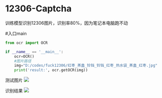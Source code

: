 # 12306-Captcha
训练模型识别12306图片，识别率80%，因为笔记本电脑跑不动

#入口main
```python
from ocr import OCR

if __name__ == '__main__':
    ocr=OCR()
    #图片路径
    img="D:/codes/fuck12306/红枣_茶蛊_铃铛_铃铛_红枣_热水袋_茶蛊_红枣.jpg"
    print('result:', ocr.getOCR(img))
```

测试图片
![](https://github.com/LoseNine/12306-Captcha/tree/master/img/2.png)

识别结果
![](https://github.com/LoseNine/12306-Captcha/tree/master/img/1.png)
